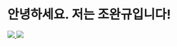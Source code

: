 # 안녕하세요. 저는 조완규입니다!

<a href="mailto:jowangyu75@dgsw.hs.kr"><img src="https://img.shields.io/badge/Gmail-EA4335?style=flat-square&logo=gmail&logoColor=white"/> </a>
<a href = "https://www.instagram.com/_wan_gyu/"><img src="https://img.shields.io/badge/Instagram-E4405F?style=flat-square&logo=Instagram&logoColor=white"/> </a>

